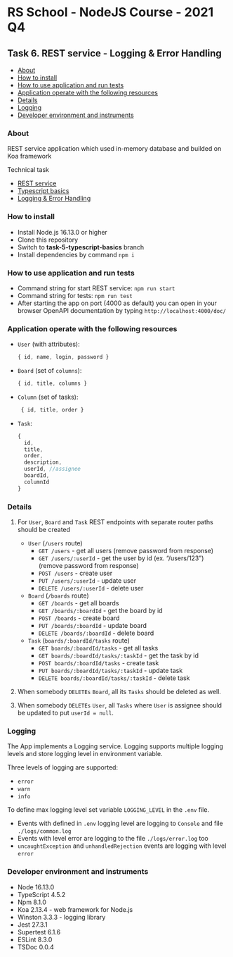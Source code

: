# RS School - NodeJS Course - 2021 Q4

## Task 6. REST service - Logging & Error Handling

- [About](#about)
- [How to install](#how-to-install)
- [How to use application and run tests](#how-to-use-application-and-run-tests)
- [Application operate with the following resources](#application-operate-with-the-following-resources)
- [Details](#details)
- [Logging](#logging)
- [Developer environment and instruments](#developer-environment-and-instruments)

### About
REST service application which used in-memory database and builded on Koa framework

Technical task
- [REST service](https://github.com/rolling-scopes-school/basic-nodejs-course/blob/master/descriptions/rest-service.md)
- [Typescript basics](https://github.com/rolling-scopes-school/basic-nodejs-course/blob/master/descriptions/typescript-basics.md)
- [Logging & Error Handling](https://github.com/rolling-scopes-school/basic-nodejs-course/blob/master/descriptions/logging-error-handling.md)


### How to install
- Install Node.js 16.13.0 or higher
- Clone this repository
- Switch to **task-5-typescript-basics** branch
- Install dependencies by command `npm i`

### How to use application and run tests
- Command string for start REST service: `npm run start`
- Command string for tests: `npm run test`
- After starting the app on port (4000 as default) you can open in your browser OpenAPI documentation by typing `http://localhost:4000/doc/`

### Application operate with the following resources

- `User` (with attributes):
  ```javascript
  { id, name, login, password }
  ```
- `Board` (set of `columns`):
  ```javascript
  { id, title, columns }
  ```
- `Column` (set of tasks):
  ```javascript
   { id, title, order }
  ```
- `Task`:
  ```javascript
  {
    id,
    title,
    order,
    description,
    userId, //assignee
    boardId,
    columnId
  }
  ```

### Details

1. For `User`, `Board` and `Task` REST endpoints with separate router paths should be created
    * `User` (`/users` route)
      * `GET /users` - get all users (remove password from response)
      * `GET /users/:userId` - get the user by id (ex. “/users/123”) (remove password from response)
      * `POST /users` - create user
      * `PUT /users/:userId` - update user
      * `DELETE /users/:userId` - delete user
    * `Board` (`/boards` route)
      * `GET /boards` - get all boards
      * `GET /boards/:boardId` - get the board by id
      * `POST /boards` - create board
      * `PUT /boards/:boardId` - update board
      * `DELETE /boards/:boardId` - delete board
    * `Task` (`boards/:boardId/tasks` route)
      * `GET boards/:boardId/tasks` - get all tasks
      * `GET boards/:boardId/tasks/:taskId` - get the task by id
      * `POST boards/:boardId/tasks` - create task
      * `PUT boards/:boardId/tasks/:taskId` - update task
      * `DELETE boards/:boardId/tasks/:taskId` - delete task

2. When somebody `DELETEs` `Board`, all its `Tasks` should be deleted as well.

3. When somebody `DELETEs` `User`, all `Tasks` where `User` is assignee should be updated to put `userId = null`.

### Logging
The App implements a Logging service. Logging supports multiple logging levels and store logging level in environment variable.

Three levels of logging are supported:
- `error`
- `warn`
- `info`

To define max logging level set variable `LOGGING_LEVEL` in the `.env` file.
- Events with defined in `.env` logging level are logging to `Console` and file `./logs/common.log`
- Events with level error are logging to the file `./logs/error.log` too
- `uncaughtException` and `unhandledRejection` events are logging with level `error`


### Developer environment and instruments
- Node 16.13.0
- TypeScript 4.5.2
- Npm 8.1.0
- Koa 2.13.4 - web framework for Node.js
- Winston 3.3.3 - logging library
- Jest 27.3.1
- Supertest 6.1.6
- ESLint 8.3.0
- TSDoc 0.0.4